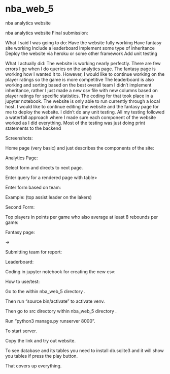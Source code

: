 # nba_web_5
nba analytics website


nba analytics website Final submission:

What I said I was going to do: Have the website fully working Have fantasy site working Include a leaderboard Implement some type of inheritance Deploy the website via heroku or some other framework Add unit testing

What I actually did: The website is working nearly perfectly. There are few errors I ge when I do queries on the analytics page. The fantasy page is working how I wanted it to. However, I would like to continue working on the player ratings so the game is more competitive The leaderboard is also working and sorting based on the best overall team I didn’t implement inheritance, rather I just made a new csv file with new columns based on player ratings for specific statistics. The coding for that took place in a jupyter notebook. The website is only able to run currently through a local host. I would like to continue editing the website and the fantasy page for me to deploy the website. I didn’t do any unit testing. All my testing followed a waterfall approach where I made sure each component of the website worked as I did everything. Most of the testing was just doing print statements to the backend

Screenshots:

Home page (very basic) and just describes the components of the site:

Analytics Page:

Select form and directs to next page.

Enter query for a rendered page with table>

Enter form based on team:

Example: (top assist leader on the lakers)

Second Form:

Top players in points per game who also average at least 8 rebounds per game:

Fantasy page:

→

Submitting team for report:

Leaderboard:

Coding in jupyter notebook for creating the new csv:

How to use/test:

Go to the within nba_web_5 directory .

Then run “source bin/activate” to activate venv.

Then go to src directory within nba_web_5 directory .

Run “python3 manage.py runserver 8000”.

To start server.

Copy the link and try out website.

To see database and its tables you need to install db.sqlite3 and it will show you tables if press the play button.

That covers up everything.
